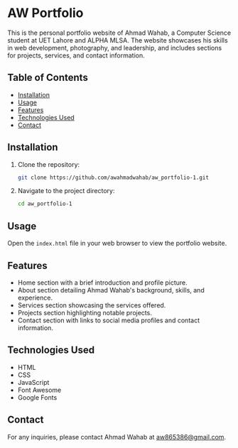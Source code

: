 # AW Portfolio

This is the personal portfolio website of Ahmad Wahab, a Computer Science student at UET Lahore and ALPHA MLSA. The website showcases his skills in web development, photography, and leadership, and includes sections for projects, services, and contact information.

## Table of Contents
- [Installation](#installation)
- [Usage](#usage)
- [Features](#features)
- [Technologies Used](#technologies-used)
- [Contact](#contact)

## Installation

1. Clone the repository:
    ```bash
    git clone https://github.com/awahmadwahab/aw_portfolio-1.git
    ```
2. Navigate to the project directory:
    ```bash
    cd aw_portfolio-1
    ```

## Usage

Open the `index.html` file in your web browser to view the portfolio website.

## Features

- Home section with a brief introduction and profile picture.
- About section detailing Ahmad Wahab's background, skills, and experience.
- Services section showcasing the services offered.
- Projects section highlighting notable projects.
- Contact section with links to social media profiles and contact information.

## Technologies Used

- HTML
- CSS
- JavaScript
- Font Awesome
- Google Fonts

## Contact

For any inquiries, please contact Ahmad Wahab at [aw865386@gmail.com](mailto:aw865386@gmail.com).